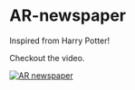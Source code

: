 # AR-newspaper
Inspired from Harry Potter!

Checkout the video.
<!---[![AR newspaper](http://img.youtube.com/vi/9dmkRkXj9N8/0.jpg)](http://www.youtube.com/watch?v=9dmkRkXj9N8 "AR newspaper")
--->

[![AR newspaper](https://github.com/abhilashk433/AR-newspaper/blob/master/ar-newspaper.PNG)](http://bit.ly/coolharry "AR newspaper")
